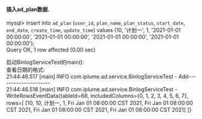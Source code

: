 #### 插入ad_plan数据.
mysql> insert into `ad_plan` (`user_id`, `plan_name`, `plan_status`, `start_date`, `end_date`, `create_time`, `update_time`) values (10, '计划一', 1, '2021-01-01 00:00:00', '2021-01-01 00:00:00', '2021-01-01 00:00:00', '2021-01-01 00:00:00');  
Query OK, 1 row affected (0.00 sec)  

启动BinlogServiceTest的main():  
查看日期的格式:  
21:44:46.517 [main] INFO com.iplume.ad.service.BinlogServiceTest - Add---------------------  
21:44:46.518 [main] INFO com.iplume.ad.service.BinlogServiceTest - WriteRowsEventData{tableId=68, includedColumns={0, 1, 2, 3, 4, 5, 6, 7}, rows=[
    [10, 10, 计划一, 1, Fri Jan 01 08:00:00 CST 2021, Fri Jan 01 08:00:00 CST 2021, Fri Jan 01 08:00:00 CST 2021, Fri Jan 01 08:00:00 CST 2021]
]}  
